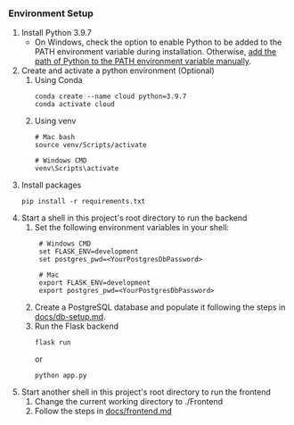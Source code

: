 ### Environment Setup
1. Install Python 3.9.7
    - On Windows, check the option to enable Python to be added to the PATH environment variable during installation. Otherwise, [add the path of Python to the PATH environment variable manually](https://www.architectryan.com/2018/08/31/how-to-change-environment-variables-on-windows-10/).
1. Create and activate a python environment (Optional)
    1. Using Conda
        ```
        conda create --name cloud python=3.9.7
        conda activate cloud
        ```
    1. Using venv
        ```
        # Mac bash
        source venv/Scripts/activate

        # Windows CMD
        venv\Scripts\activate
        ```
1. Install packages
    ```
    pip install -r requirements.txt
    ```
1. Start a shell in this project's root directory to run the backend
    1. Set the following environment variables in your shell:
       ```
        # Windows CMD
        set FLASK_ENV=development
        set postgres_pwd=<YourPostgresDbPassword>

        # Mac
        export FLASK_ENV=development
        export postgres_pwd=<YourPostgresDbPassword>
        ```
    1. Create a PostgreSQL database and populate it following the steps in [docs/db-setup.md](docs/db-setup.md).
    1. Run the Flask backend
        ```
        flask run
        ```
        or
        ```
        python app.py
        ```
1. Start another shell in this project's root directory to run the frontend
    1. Change the current working directory to ./Frontend
    1. Follow the steps in [docs/frontend.md](docs/frontend.md)
